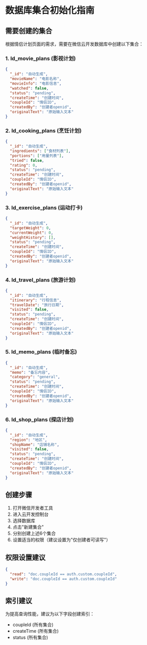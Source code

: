 # 数据库集合初始化指南

## 需要创建的集合

根据情侣计划页面的需求，需要在微信云开发数据库中创建以下集合：

### 1. ld_movie_plans (影视计划)

```json
{
  "_id": "自动生成",
  "movieName": "电影名称",
  "movieInfo": "电影信息",
  "watched": false,
  "status": "pending",
  "createTime": "创建时间",
  "coupleId": "情侣ID",
  "createdBy": "创建者openid",
  "originalText": "原始输入文本"
}
```

### 2. ld_cooking_plans (烹饪计划)

```json
{
  "_id": "自动生成",
  "ingredients": ["食材列表"],
  "portions": ["用量列表"],
  "tried": false,
  "rating": 0,
  "status": "pending",
  "createTime": "创建时间",
  "coupleId": "情侣ID",
  "createdBy": "创建者openid",
  "originalText": "原始输入文本"
}
```

### 3. ld_exercise_plans (运动打卡)

```json
{
  "_id": "自动生成",
  "targetWeight": 0,
  "currentWeight": 0,
  "weightHistory": [],
  "status": "pending",
  "createTime": "创建时间",
  "coupleId": "情侣ID",
  "createdBy": "创建者openid",
  "originalText": "原始输入文本"
}
```

### 4. ld_travel_plans (旅游计划)

```json
{
  "_id": "自动生成",
  "itinerary": "行程信息",
  "travelDate": "旅行日期",
  "visited": false,
  "status": "pending",
  "createTime": "创建时间",
  "coupleId": "情侣ID",
  "createdBy": "创建者openid",
  "originalText": "原始输入文本"
}
```

### 5. ld_memo_plans (临时备忘)

```json
{
  "_id": "自动生成",
  "memo": "备忘内容",
  "category": "general",
  "status": "pending",
  "createTime": "创建时间",
  "coupleId": "情侣ID",
  "createdBy": "创建者openid",
  "originalText": "原始输入文本"
}
```

### 6. ld_shop_plans (探店计划)

```json
{
  "_id": "自动生成",
  "region": "地区",
  "shopName": "店铺名称",
  "visited": false,
  "status": "pending",
  "createTime": "创建时间",
  "coupleId": "情侣ID",
  "createdBy": "创建者openid",
  "originalText": "原始输入文本"
}
```

## 创建步骤

1. 打开微信开发者工具
2. 进入云开发控制台
3. 选择数据库
4. 点击"新建集合"
5. 分别创建上述6个集合
6. 设置适当的权限（建议设置为"仅创建者可读写"）

## 权限设置建议

```json
{
  "read": "doc.coupleId == auth.custom.coupleId",
  "write": "doc.coupleId == auth.custom.coupleId"
}
```

## 索引建议

为提高查询性能，建议为以下字段创建索引：

- coupleId (所有集合)
- createTime (所有集合)
- status (所有集合)
